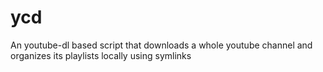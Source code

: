 # ycd
An youtube-dl based script that downloads a whole youtube channel and organizes its playlists locally using symlinks
